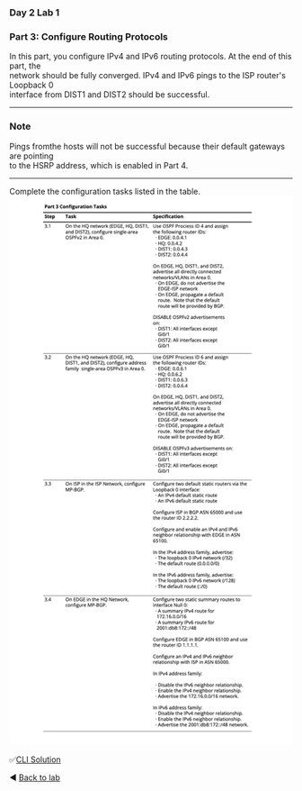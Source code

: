 ### Day 2 Lab 1 
### Part 3: Configure Routing Protocols
In this part, you configure IPv4 and IPv6 routing protocols.  At the end of this part, the  
network should be fully converged.  IPv4 and IPv6 pings to the ISP router's Loopback 0  
interface from DIST1 and DIST2 should be successful.

---
### Note
Pings fromthe hosts will not be successful because their default gateways are pointing  
to the HSRP address, which is enabled in Part 4.

---
Complete the configuration tasks listed in the table.
![Part3 tasks](https://github.com/tech-zero/assets/blob/main/images/pt3-tasks1.png)

✅[CLI Solution](/solutions/day2lab1-3.md)

◀️ [Back to lab](https://github.com/tech-zero/ccnp-encor/blob/main/labs/_ciscopress/lab1/README.md)
